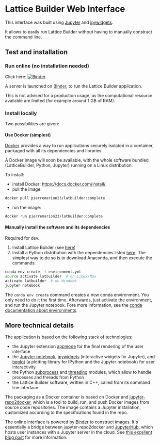 # Lattice Builder Web Interface

This interface was built using [Jupyter](http://jupyter.org/) and [ipywidgets](https://github.com/jupyter-widgets/ipywidgets).

It allows to easily run Lattice Builder without having to manually construct the command line.

## Test and installation

### Run online (no installation needed)

Click here: [![Binder](https://mybinder.org/badge.svg)](https://mybinder.org/v2/gh/PierreMarion23/latbuilder/polynomial?urlpath=/apps/latbuilder/web-ui/Interface.ipynb)

A server is launched on [Binder](https://mybinder.org/), to run the Lattice Builder application.

This is not advised for a production usage, as the computational resource available are limited (for example around 1 GB of RAM).

### Install locally

Two possibilities are given:

#### Use Docker (simplest)

[Docker](https://docs.docker.com/) provides a way to run applications securely isolated in a container, packaged with all its dependencies and libraries.

A Docker image will soon be available, with the whole software bundled (LatticeBuilder, Python, Jupyter) running on a Linux distribution. 

To install:
+ install Docker: https://docs.docker.com/install/
+ pull the image:

```bash
docker pull pierremarion23/latbuilder:complete
```

+ run the image:

```bash
docker run pierremarion23/latbuilder:complete
```

#### Manually install the software and its dependencies 

Required for dev.

1) Install Lattice Builder (see [here](../README.md))
2) Install a Python distribution with the dependencies listed [here](./environment.yml). The simplest way to do so is to download Anaconda, and then execute the commands:

```bash
conda env create -f environment.yml
source activate latbuilder  # on Linux/Max
activate latbuilder  # on Windows
jupyter notebook
```

The `conda env create` command creates a new conda environment. You only need to do it the first time. Afterwards, just activate the environment, and run the Jupyter notebook.
Fore more information, see the [conda documentation about environments](https://conda.io/docs/user-guide/tasks/manage-environments.html).

## More technical details

The application is based on the following stack of technologies:
+ the Jupyter extension [appmode](https://github.com/oschuett/appmode) for the final rendering of the user interface 
+ the [Jupyter notebook](https://github.com/jupyter/notebook), [ipywidgets](https://github.com/jupyter-widgets/ipywidgets) (interactive widgets for Jupyter), and [bqplot](https://github.com/bloomberg/bqplot) (a plotting library for IPython and the Jupyter notebook) for user interactivity
+ the Python [subprocess](https://docs.python.org/3.6/library/subprocess.html#module-subprocess) and [threading](https://docs.python.org/3.6/library/threading.html) modules, which allow to handle processes and threads from Python
+ the Lattice Builder software, written in C++, called from its command line interface

The packaging as a Docker container is based on Docker and [jupyter-repo2docker](https://github.com/jupyter/repo2docker), which is a tool to build, run, and push Docker images from source code repositories. The image contains a Jupyter installation, customized according to the specifications found in the repo. 

The online interface is powered by [Binder](mybinder.org) to construct images. It's essentially a bridge between jupyter-repo2docker and [JupyterHub](https://github.com/jupyterhub/jupyterhub), which hosts user instances with a Jupyter server in the cloud.
 See [this excellent blog post](https://blog.jupyter.org/binder-2-0-a-tech-guide-2017-fd40515a3a84) for more information. 